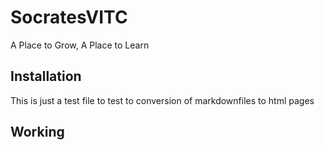 # SocratesVITC
A Place to Grow, A Place to Learn

## Installation
This is just a test file to test to conversion of markdownfiles to html pages

## Working


